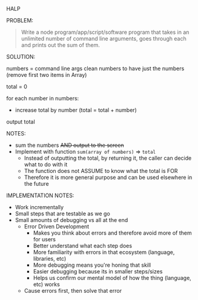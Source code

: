 HALP

PROBLEM:
> Write a node program/app/script/software program that takes in an unlimited number of command line arguments, 
goes through each and prints out the sum of them.

SOLUTION:

numbers = command line args
clean numbers to have just the numbers (remove first two items in Array)

total = 0 

for each number in numbers: 
  - increase total by number (total = total + number)

output total

NOTES:

- sum the numbers ~~AND output to the screen~~
- Implement with function `sum(array of numbers)` => `total`
  - Instead of outputting the total, by returning it, the caller can decide what to do with it
  - The function does not ASSUME to know what the total is FOR
  - Therefore it is more general purpose and can be used elsewhere in the future

IMPLEMENTATION NOTES:

- Work incrementally
- Small steps that are testable as we go
- Small amounts of debugging vs all at the end
  - Error Driven Development 
    - Makes you think about errors and therefore avoid more of them for users
    - Better understand what each step does
    - More familiarity with errors in that ecosystem (language, libraries, etc)
    - More debugging means you're honing that skill
    - Easier debugging because its in smaller steps/sizes
    - Helps us confirm our mental model of how the thing (language, etc) works
  - Cause errors first, then solve that error
